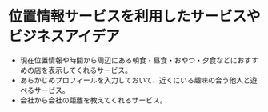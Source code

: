 # 位置情報サービスを利用したサービスやビジネスアイデア

* 現在位置情報や時間から周辺にある朝食・昼食・おやつ・夕食などにおすすめの店を表示してくれるサービス。
* あらかじめプロフィールを入力しておいて、近くにいる趣味の合う他人と遊べるサービス。
* 会社から会社の距離を教えてくれるサービス。
